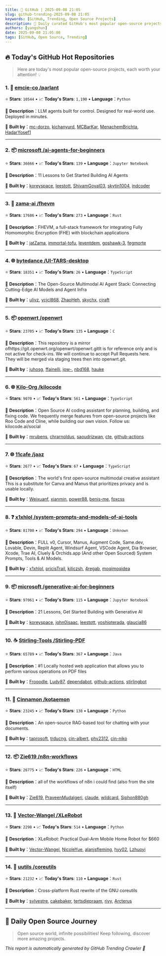 ```yaml
---
title: 🚀 GitHub | 2025-09-08 21:05
slug: github-trending-2025-09-08 21:05
keywords: [GitHub, Trending, Open Source Projects]
description: 🌟 Daily curated GitHub's most popular open-source projects to help you stay on the pulse of technology!
authors: [yangshun]
date: 2025-09-08 21:05:08
tags: [GitHub, Open Source, Trending]
---
```


## 🔥 Today's GitHub Hot Repositories

> Here are today's most popular open-source projects, each worth your attention! 💡

### 1. 🐍 [emcie-co /parlant](https://github.com/emcie-co/parlant)

⭐ **Stars**: `10544`   •   📈 **Today's Stars**: `1,190`   •   **Language**：`Python`

📝 **Description**：LLM agents built for control. Designed for real-world use. Deployed in minutes.

🤝 **Built by**：[mc-dorzo](https://github.com/mc-dorzo), [kichanyurd](https://github.com/kichanyurd), [MCBarKar](https://github.com/MCBarKar), [MenachemBrichta](https://github.com/MenachemBrichta), [HadarYosef1](https://github.com/HadarYosef1)

---

### 2. 📦 [microsoft /ai-agents-for-beginners](https://github.com/microsoft/ai-agents-for-beginners)

⭐ **Stars**: `36666`   •   📈 **Today's Stars**: `139`   •   **Language**：`Jupyter Notebook`

📝 **Description**：11 Lessons to Get Started Building AI Agents

🤝 **Built by**：[koreyspace](https://github.com/koreyspace), [leestott](https://github.com/leestott), [ShivamGoyal03](https://github.com/ShivamGoyal03), [skytin1004](https://github.com/skytin1004), [indcoder](https://github.com/indcoder)

---

### 3. 🦀 [zama-ai /fhevm](https://github.com/zama-ai/fhevm)

⭐ **Stars**: `17686`   •   📈 **Today's Stars**: `273`   •   **Language**：`Rust`

📝 **Description**：FHEVM, a full-stack framework for integrating Fully Homomorphic Encryption (FHE) with blockchain applications

🤝 **Built by**：[jatZama](https://github.com/jatZama), [immortal-tofu](https://github.com/immortal-tofu), [leventdem](https://github.com/leventdem), [goshawk-3](https://github.com/goshawk-3), [fegmorte](https://github.com/fegmorte)

---

### 4. 🌐 [bytedance /UI-TARS-desktop](https://github.com/bytedance/UI-TARS-desktop)

⭐ **Stars**: `18351`   •   📈 **Today's Stars**: `26`   •   **Language**：`TypeScript`

📝 **Description**：The Open-Source Multimodal AI Agent Stack: Connecting Cutting-Edge AI Models and Agent Infra

🤝 **Built by**：[ulivz](https://github.com/ulivz), [ycjcl868](https://github.com/ycjcl868), [ZhaoHeh](https://github.com/ZhaoHeh), [skychx](https://github.com/skychx), [cjraft](https://github.com/cjraft)

---

### 5. 📦 [openwrt /openwrt](https://github.com/openwrt/openwrt)

⭐ **Stars**: `23705`   •   📈 **Today's Stars**: `135`   •   **Language**：`C`

📝 **Description**：This repository is a mirror ofhttps://git.openwrt.org/openwrt/openwrt.gitIt is for reference only and is not active for check-ins. We will continue to accept Pull Requests here. They will be merged via staging trees then into openwrt.git.

🤝 **Built by**：[juhosg](https://github.com/juhosg), [ffainelli](https://github.com/ffainelli), [jow-](https://github.com/jow-), [nbd168](https://github.com/nbd168), [hauke](https://github.com/hauke)

---

### 6. 🌐 [Kilo-Org /kilocode](https://github.com/Kilo-Org/kilocode)

⭐ **Stars**: `9070`   •   📈 **Today's Stars**: `561`   •   **Language**：`TypeScript`

📝 **Description**：Open Source AI coding assistant for planning, building, and fixing code. We frequently merge features from open-source projects like Roo Code and Cline, while building our own vision. Follow us: kilocode.ai/social

🤝 **Built by**：[mrubens](https://github.com/mrubens), [chrarnoldus](https://github.com/chrarnoldus), [saoudrizwan](https://github.com/saoudrizwan), [cte](https://github.com/cte), [github-actions](https://github.com/github-actions)

---

### 7. 🌐 [11cafe /jaaz](https://github.com/11cafe/jaaz)

⭐ **Stars**: `2677`   •   📈 **Today's Stars**: `67`   •   **Language**：`TypeScript`

📝 **Description**：The world's first open-source multimodal creative assistant This is a substitute for Canva and Manus that prioritizes privacy and is usable locally.

🤝 **Built by**：[Weixuanf](https://github.com/Weixuanf), [xianmin](https://github.com/xianmin), [power88](https://github.com/power88), [benis-me](https://github.com/benis-me), [foxcss](https://github.com/foxcss)

---

### 8. ❓ [x1xhlol /system-prompts-and-models-of-ai-tools](https://github.com/x1xhlol/system-prompts-and-models-of-ai-tools)

⭐ **Stars**: `81700`   •   📈 **Today's Stars**: `294`   •   **Language**：`Unknown`

📝 **Description**：FULL v0, Cursor, Manus, Augment Code, Same.dev, Lovable, Devin, Replit Agent, Windsurf Agent, VSCode Agent, Dia Browser, Xcode, Trae AI, Cluely & Orchids.app (And other Open Sourced) System Prompts, Tools & AI Models.

🤝 **Built by**：[x1xhlol](https://github.com/x1xhlol), [pricisTrail](https://github.com/pricisTrail), [kiliczsh](https://github.com/kiliczsh), [4regab](https://github.com/4regab), [moqimoqidea](https://github.com/moqimoqidea)

---

### 9. 📦 [microsoft /generative-ai-for-beginners](https://github.com/microsoft/generative-ai-for-beginners)

⭐ **Stars**: `97061`   •   📈 **Today's Stars**: `115`   •   **Language**：`Jupyter Notebook`

📝 **Description**：21 Lessons, Get Started Building with Generative AI

🤝 **Built by**：[koreyspace](https://github.com/koreyspace), [john0isaac](https://github.com/john0isaac), [leestott](https://github.com/leestott), [yoshioterada](https://github.com/yoshioterada), [glaucia86](https://github.com/glaucia86)

---

### 10. ☕ [Stirling-Tools /Stirling-PDF](https://github.com/Stirling-Tools/Stirling-PDF)

⭐ **Stars**: `65789`   •   📈 **Today's Stars**: `367`   •   **Language**：`Java`

📝 **Description**：#1 Locally hosted web application that allows you to perform various operations on PDF files

🤝 **Built by**：[Frooodle](https://github.com/Frooodle), [Ludy87](https://github.com/Ludy87), [dependabot](https://github.com/dependabot), [github-actions](https://github.com/github-actions), [stirlingbot](https://github.com/stirlingbot)

---

### 11. 🐍 [Cinnamon /kotaemon](https://github.com/Cinnamon/kotaemon)

⭐ **Stars**: `23245`   •   📈 **Today's Stars**: `138`   •   **Language**：`Python`

📝 **Description**：An open-source RAG-based tool for chatting with your documents.

🤝 **Built by**：[taprosoft](https://github.com/taprosoft), [trducng](https://github.com/trducng), [cin-albert](https://github.com/cin-albert), [phv2312](https://github.com/phv2312), [cin-niko](https://github.com/cin-niko)

---

### 12. 📦 [Zie619 /n8n-workflows](https://github.com/Zie619/n8n-workflows)

⭐ **Stars**: `26775`   •   📈 **Today's Stars**: `226`   •   **Language**：`HTML`

📝 **Description**：all of the workflows of n8n i could find (also from the site itself)

🤝 **Built by**：[Zie619](https://github.com/Zie619), [PraveenMudalgeri](https://github.com/PraveenMudalgeri), [claude](https://github.com/claude), [wildcard](https://github.com/wildcard), [Siphon880gh](https://github.com/Siphon880gh)

---

### 13. 🐍 [Vector-Wangel /XLeRobot](https://github.com/Vector-Wangel/XLeRobot)

⭐ **Stars**: `2298`   •   📈 **Today's Stars**: `514`   •   **Language**：`Python`

📝 **Description**：XLeRobot: Practical Dual-Arm Mobile Home Robot for $660

🤝 **Built by**：[Vector-Wangel](https://github.com/Vector-Wangel), [NicoleYue](https://github.com/NicoleYue), [alanjsfleming](https://github.com/alanjsfleming), [hyy02](https://github.com/hyy02), [Lzhuoyi](https://github.com/Lzhuoyi)

---

### 14. 🦀 [uutils /coreutils](https://github.com/uutils/coreutils)

⭐ **Stars**: `21232`   •   📈 **Today's Stars**: `110`   •   **Language**：`Rust`

📝 **Description**：Cross-platform Rust rewrite of the GNU coreutils

🤝 **Built by**：[sylvestre](https://github.com/sylvestre), [cakebaker](https://github.com/cakebaker), [tertsdiepraam](https://github.com/tertsdiepraam), [rivy](https://github.com/rivy), [Arcterus](https://github.com/Arcterus)

---

## 🌈 Daily Open Source Journey

> Open source world, infinite possibilities! Keep following, discover more amazing projects.

*This report is automatically generated by GitHub Trending Crawler 🤖*
